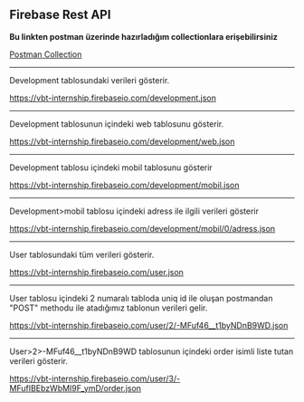 ## Firebase Rest API

**Bu linkten postman üzerinde hazırladığım collectionlara erişebilirsiniz**

[Postman Collection](https://www.getpostman.com/collections/8d6c8350505afca6d7df)






----------
Development tablosundaki verileri gösterir.

https://vbt-internship.firebaseio.com/development.json 

----------
Development tablosunun içindeki web tablosunu gösterir.

https://vbt-internship.firebaseio.com/development/web.json


----------
Development tablosu içindeki mobil tablosunu gösterir

https://vbt-internship.firebaseio.com/development/mobil.json

----------
Development>mobil tablosu içindeki adress ile ilgili verileri gösterir

https://vbt-internship.firebaseio.com/development/mobil/0/adress.json

----------

User tablosundaki tüm verileri gösterir.

https://vbt-internship.firebaseio.com/user.json


----------

User tablosu içindeki 2 numaralı tabloda uniq id ile oluşan postmandan "POST" methodu ile atadığımız tablonun verileri gelir.

https://vbt-internship.firebaseio.com/user/2/-MFuf46__t1byNDnB9WD.json




----------
User>2>-MFuf46__t1byNDnB9WD tablosunun içindeki order isimli liste tutan verileri gösterir.

https://vbt-internship.firebaseio.com/user/3/-MFufIBEbzWbMI9F_ymD/order.json